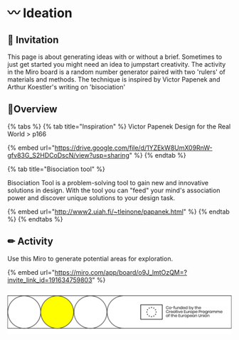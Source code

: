 # 〰 Ideation

## 🎯 Invitation

This page is about generating ideas with or without a brief. Sometimes to just get started you might need an idea to jumpstart creativity. The activity in the Miro board is a random number generator paired with two 'rulers' of materials and methods. The technique is inspired by Victor Papenek and Arthur Koestler's writing on 'bisociation'

## &#x20;👀Overview

{% tabs %}
{% tab title="Inspiration" %}
Victor Papenek Design for the Real World > p166

{% embed url="https://drive.google.com/file/d/1YZEkW8UmX09RnW-gfv83G_S2HDCoDscN/view?usp=sharing" %}
{% endtab %}

{% tab title="Bisociation tool" %}


Bisociation Tool is a problem-solving tool to gain new and innovative solutions in design. With the tool you can "feed" your mind's association power and discover unique solutions to your design task.

{% embed url="http://www2.uiah.fi/~tleinone/papanek.html" %}
{% endtab %}
{% endtabs %}

## ✏ Activity

Use this Miro to generate potential areas for exploration.

{% embed url="https://miro.com/app/board/o9J_lmtOzQM=?invite_link_id=191634759803" %}

![](../.gitbook/assets/gitfooter.png)

